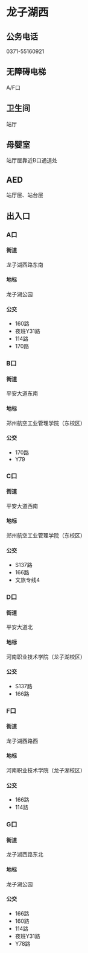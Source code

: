 # 龙子湖西

## 公务电话

0371-55160921

## 无障碍电梯

A/F口

## 卫生间

站厅

## 母婴室

站厅层靠近B口通道处

## AED

站厅层、站台层

## 出入口

### A口

#### 街道

龙子湖西路东南

#### 地标

龙子湖公园

#### 公交

- 160路
- 夜班Y31路
- 114路
- 170路

### B口

#### 街道

平安大道东南

#### 地标

郑州航空工业管理学院（东校区）

#### 公交

- 170路
- Y79

### C口

#### 街道

平安大道西南

#### 地标

郑州航空工业管理学院（东校区）

#### 公交

- S137路
- 166路
- 文旅专线4

### D口

#### 街道

平安大道北

#### 地标

河南职业技术学院（龙子湖校区）

#### 公交

- S137路
- 166路

### F口

#### 街道

龙子湖西路西

#### 地标

河南职业技术学院（龙子湖校区）

#### 公交

- 166路
- 114路

### G口

#### 街道

龙子湖西路东北

#### 地标

龙子湖公园

#### 公交

- 166路
- 160路
- 114路
- 夜班Y31路
- Y78路

